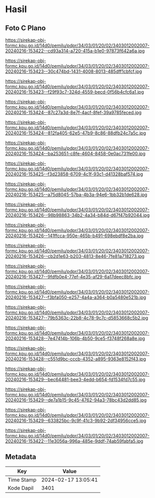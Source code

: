 # Hasil

## Foto C Plano

https://sirekap-obj-formc.kpu.go.id/14d0/pemilu/pdpr/34/03/01/20/02/3403012002007-20240216-153422--cd93a314-a720-415a-b1e0-97873f642a6a.jpg

https://sirekap-obj-formc.kpu.go.id/14d0/pemilu/pdpr/34/03/01/20/02/3403012002007-20240216-153423--30c474bd-1431-4008-8013-485dff1cbfcf.jpg

https://sirekap-obj-formc.kpu.go.id/14d0/pemilu/pdpr/34/03/01/20/02/3403012002007-20240216-153423--f29f93c7-324d-4559-becd-0f56b4cfc6a1.jpg

https://sirekap-obj-formc.kpu.go.id/14d0/pemilu/pdpr/34/03/01/20/02/3403012002007-20240216-153424--87c27a3d-8e7f-4acf-8fef-39a9785feced.jpg

https://sirekap-obj-formc.kpu.go.id/14d0/pemilu/pdpr/34/03/01/20/02/3403012002007-20240216-153424--812fa405-62e5-47b9-8c86-88dfb24c7a5c.jpg

https://sirekap-obj-formc.kpu.go.id/14d0/pemilu/pdpr/34/03/01/20/02/3403012002007-20240216-153424--ba253651-c8fe-4604-8458-0e0ac731fe00.jpg

https://sirekap-obj-formc.kpu.go.id/14d0/pemilu/pdpr/34/03/01/20/02/3403012002007-20240216-153425--f3d23858-6709-4c1f-93c1-d41328baf574.jpg

https://sirekap-obj-formc.kpu.go.id/14d0/pemilu/pdpr/34/03/01/20/02/3403012002007-20240216-153425--a75d8045-57ba-4b3a-94e6-1bb32b1de628.jpg

https://sirekap-obj-formc.kpu.go.id/14d0/pemilu/pdpr/34/03/01/20/02/3403012002007-20240216-153426--98b98863-34b2-4a34-b84d-d67f47b92044.jpg

https://sirekap-obj-formc.kpu.go.id/14d0/pemilu/pdpr/34/03/01/20/02/3403012002007-20240216-153426--141ffcca-950e-465b-b491-698ebdf8e2ba.jpg

https://sirekap-obj-formc.kpu.go.id/14d0/pemilu/pdpr/34/03/01/20/02/3403012002007-20240216-153426--cb2d1e63-b203-4813-8e46-7fe81a718273.jpg

https://sirekap-obj-formc.kpu.go.id/14d0/pemilu/pdpr/34/03/01/20/02/3403012002007-20240216-153427--9fdfb0e4-77ef-4e35-af29-6a17deec8bfc.jpg

https://sirekap-obj-formc.kpu.go.id/14d0/pemilu/pdpr/34/03/01/20/02/3403012002007-20240216-153427--f3bfa050-e257-4a4a-a364-b0a5480e521b.jpg

https://sirekap-obj-formc.kpu.go.id/14d0/pemilu/pdpr/34/03/01/20/02/3403012002007-20240216-153427--79b5363c-22b8-4c78-9c7c-d5853668c5b2.jpg

https://sirekap-obj-formc.kpu.go.id/14d0/pemilu/pdpr/34/03/01/20/02/3403012002007-20240216-153428--7e47414b-106b-4b50-9ce5-f3748f268a8e.jpg

https://sirekap-obj-formc.kpu.go.id/14d0/pemilu/pdpr/34/03/01/20/02/3403012002007-20240216-153428--c551d9bc-cccb-4352-a895-9363e8152f43.jpg

https://sirekap-obj-formc.kpu.go.id/14d0/pemilu/pdpr/34/03/01/20/02/3403012002007-20240216-153429--bec64481-bee3-4edd-b654-fd1534fd7c55.jpg

https://sirekap-obj-formc.kpu.go.id/14d0/pemilu/pdpr/34/03/01/20/02/3403012002007-20240216-153429--de7a1b15-9c45-4762-94a3-78bc43d2dd85.jpg

https://sirekap-obj-formc.kpu.go.id/14d0/pemilu/pdpr/34/03/01/20/02/3403012002007-20240216-153429--633825bc-9c9f-41c3-9b92-2df34956cce5.jpg

https://sirekap-obj-formc.kpu.go.id/14d0/pemilu/pdpr/34/03/01/20/02/3403012002007-20240216-153422--11e3056a-996a-485e-9ddf-74ab59fabfa5.jpg


## Metadata

| Key        | Value               |
| ---------- | ------------------- |
| Time Stamp | 2024-02-17 13:05:41 |
| Kode Dapil | 3401                |



